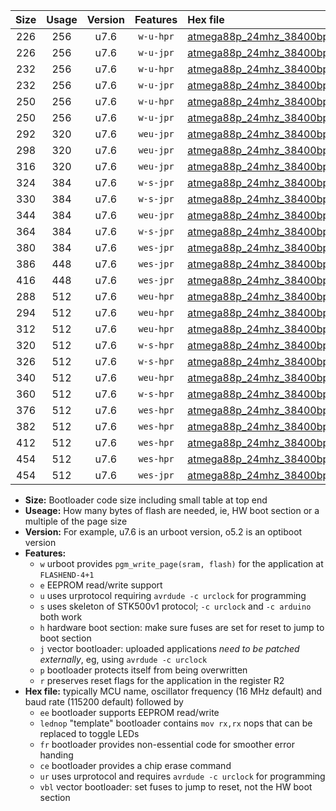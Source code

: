 |Size|Usage|Version|Features|Hex file|
|:-:|:-:|:-:|:-:|:--|
|226|256|u7.6|`w-u-hpr`|[atmega88p_24mhz_38400bps_ur.hex](https://raw.githubusercontent.com/stefanrueger/urboot/main//atmega88p_24mhz_38400bps_ur.hex)|
|226|256|u7.6|`w-u-jpr`|[atmega88p_24mhz_38400bps_ur_vbl.hex](https://raw.githubusercontent.com/stefanrueger/urboot/main//atmega88p_24mhz_38400bps_ur_vbl.hex)|
|232|256|u7.6|`w-u-hpr`|[atmega88p_24mhz_38400bps_lednop_ur.hex](https://raw.githubusercontent.com/stefanrueger/urboot/main//atmega88p_24mhz_38400bps_lednop_ur.hex)|
|232|256|u7.6|`w-u-jpr`|[atmega88p_24mhz_38400bps_lednop_ur_vbl.hex](https://raw.githubusercontent.com/stefanrueger/urboot/main//atmega88p_24mhz_38400bps_lednop_ur_vbl.hex)|
|250|256|u7.6|`w-u-hpr`|[atmega88p_24mhz_38400bps_lednop_fr_ur.hex](https://raw.githubusercontent.com/stefanrueger/urboot/main//atmega88p_24mhz_38400bps_lednop_fr_ur.hex)|
|250|256|u7.6|`w-u-jpr`|[atmega88p_24mhz_38400bps_lednop_fr_ur_vbl.hex](https://raw.githubusercontent.com/stefanrueger/urboot/main//atmega88p_24mhz_38400bps_lednop_fr_ur_vbl.hex)|
|292|320|u7.6|`weu-jpr`|[atmega88p_24mhz_38400bps_ee_ur_vbl.hex](https://raw.githubusercontent.com/stefanrueger/urboot/main//atmega88p_24mhz_38400bps_ee_ur_vbl.hex)|
|298|320|u7.6|`weu-jpr`|[atmega88p_24mhz_38400bps_ee_lednop_ur_vbl.hex](https://raw.githubusercontent.com/stefanrueger/urboot/main//atmega88p_24mhz_38400bps_ee_lednop_ur_vbl.hex)|
|316|320|u7.6|`weu-jpr`|[atmega88p_24mhz_38400bps_ee_lednop_fr_ur_vbl.hex](https://raw.githubusercontent.com/stefanrueger/urboot/main//atmega88p_24mhz_38400bps_ee_lednop_fr_ur_vbl.hex)|
|324|384|u7.6|`w-s-jpr`|[atmega88p_24mhz_38400bps_vbl.hex](https://raw.githubusercontent.com/stefanrueger/urboot/main//atmega88p_24mhz_38400bps_vbl.hex)|
|330|384|u7.6|`w-s-jpr`|[atmega88p_24mhz_38400bps_lednop_vbl.hex](https://raw.githubusercontent.com/stefanrueger/urboot/main//atmega88p_24mhz_38400bps_lednop_vbl.hex)|
|344|384|u7.6|`weu-jpr`|[atmega88p_24mhz_38400bps_ee_lednop_fr_ce_ur_vbl.hex](https://raw.githubusercontent.com/stefanrueger/urboot/main//atmega88p_24mhz_38400bps_ee_lednop_fr_ce_ur_vbl.hex)|
|364|384|u7.6|`w-s-jpr`|[atmega88p_24mhz_38400bps_lednop_fr_vbl.hex](https://raw.githubusercontent.com/stefanrueger/urboot/main//atmega88p_24mhz_38400bps_lednop_fr_vbl.hex)|
|380|384|u7.6|`wes-jpr`|[atmega88p_24mhz_38400bps_ee_vbl.hex](https://raw.githubusercontent.com/stefanrueger/urboot/main//atmega88p_24mhz_38400bps_ee_vbl.hex)|
|386|448|u7.6|`wes-jpr`|[atmega88p_24mhz_38400bps_ee_lednop_vbl.hex](https://raw.githubusercontent.com/stefanrueger/urboot/main//atmega88p_24mhz_38400bps_ee_lednop_vbl.hex)|
|416|448|u7.6|`wes-jpr`|[atmega88p_24mhz_38400bps_ee_lednop_fr_vbl.hex](https://raw.githubusercontent.com/stefanrueger/urboot/main//atmega88p_24mhz_38400bps_ee_lednop_fr_vbl.hex)|
|288|512|u7.6|`weu-hpr`|[atmega88p_24mhz_38400bps_ee_ur.hex](https://raw.githubusercontent.com/stefanrueger/urboot/main//atmega88p_24mhz_38400bps_ee_ur.hex)|
|294|512|u7.6|`weu-hpr`|[atmega88p_24mhz_38400bps_ee_lednop_ur.hex](https://raw.githubusercontent.com/stefanrueger/urboot/main//atmega88p_24mhz_38400bps_ee_lednop_ur.hex)|
|312|512|u7.6|`weu-hpr`|[atmega88p_24mhz_38400bps_ee_lednop_fr_ur.hex](https://raw.githubusercontent.com/stefanrueger/urboot/main//atmega88p_24mhz_38400bps_ee_lednop_fr_ur.hex)|
|320|512|u7.6|`w-s-hpr`|[atmega88p_24mhz_38400bps.hex](https://raw.githubusercontent.com/stefanrueger/urboot/main//atmega88p_24mhz_38400bps.hex)|
|326|512|u7.6|`w-s-hpr`|[atmega88p_24mhz_38400bps_lednop.hex](https://raw.githubusercontent.com/stefanrueger/urboot/main//atmega88p_24mhz_38400bps_lednop.hex)|
|340|512|u7.6|`weu-hpr`|[atmega88p_24mhz_38400bps_ee_lednop_fr_ce_ur.hex](https://raw.githubusercontent.com/stefanrueger/urboot/main//atmega88p_24mhz_38400bps_ee_lednop_fr_ce_ur.hex)|
|360|512|u7.6|`w-s-hpr`|[atmega88p_24mhz_38400bps_lednop_fr.hex](https://raw.githubusercontent.com/stefanrueger/urboot/main//atmega88p_24mhz_38400bps_lednop_fr.hex)|
|376|512|u7.6|`wes-hpr`|[atmega88p_24mhz_38400bps_ee.hex](https://raw.githubusercontent.com/stefanrueger/urboot/main//atmega88p_24mhz_38400bps_ee.hex)|
|382|512|u7.6|`wes-hpr`|[atmega88p_24mhz_38400bps_ee_lednop.hex](https://raw.githubusercontent.com/stefanrueger/urboot/main//atmega88p_24mhz_38400bps_ee_lednop.hex)|
|412|512|u7.6|`wes-hpr`|[atmega88p_24mhz_38400bps_ee_lednop_fr.hex](https://raw.githubusercontent.com/stefanrueger/urboot/main//atmega88p_24mhz_38400bps_ee_lednop_fr.hex)|
|454|512|u7.6|`wes-hpr`|[atmega88p_24mhz_38400bps_ee_lednop_fr_ce.hex](https://raw.githubusercontent.com/stefanrueger/urboot/main//atmega88p_24mhz_38400bps_ee_lednop_fr_ce.hex)|
|454|512|u7.6|`wes-jpr`|[atmega88p_24mhz_38400bps_ee_lednop_fr_ce_vbl.hex](https://raw.githubusercontent.com/stefanrueger/urboot/main//atmega88p_24mhz_38400bps_ee_lednop_fr_ce_vbl.hex)|

- **Size:** Bootloader code size including small table at top end
- **Useage:** How many bytes of flash are needed, ie, HW boot section or a multiple of the page size
- **Version:** For example, u7.6 is an urboot version, o5.2 is an optiboot version
- **Features:**
  + `w` urboot provides `pgm_write_page(sram, flash)` for the application at `FLASHEND-4+1`
  + `e` EEPROM read/write support
  + `u` uses urprotocol requiring `avrdude -c urclock` for programming
  + `s` uses skeleton of STK500v1 protocol; `-c urclock` and `-c arduino` both work
  + `h` hardware boot section: make sure fuses are set for reset to jump to boot section
  + `j` vector bootloader: uploaded applications *need to be patched externally*, eg, using `avrdude -c urclock`
  + `p` bootloader protects itself from being overwritten
  + `r` preserves reset flags for the application in the register R2
- **Hex file:** typically MCU name, oscillator frequency (16 MHz default) and baud rate (115200 default) followed by
  + `ee` bootloader supports EEPROM read/write
  + `lednop` "template" bootloader contains `mov rx,rx` nops that can be replaced to toggle LEDs
  + `fr` bootloader provides non-essential code for smoother error handing
  + `ce` bootloader provides a chip erase command
  + `ur` uses urprotocol and requires `avrdude -c urclock` for programming
  + `vbl` vector bootloader: set fuses to jump to reset, not the HW boot section
